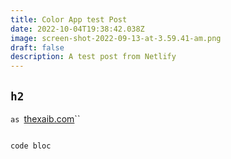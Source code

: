 ```yaml
---
title: Color App test Post
date: 2022-10-04T19:38:42.038Z
image: screen-shot-2022-09-13-at-3.59.41-am.png
draft: false
description: A test post from Netlify
---
```

## `h2`

`as `[thexaib.com](thexaib.com)``

```

code bloc
```